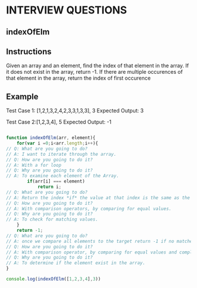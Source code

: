 # INTERVIEW QUESTIONS

## indexOfElm

## Instructions
Given an array and an element, find the index of that element in the array. If it does not exist in the array, return -1. If there are multiple occurences of that element in the array, return the index of first occurence

## Example
Test Case 1: [1,2,1,3,2,4,2,3,3,1,3,3], 3
Expected Output: 3

Test Case 2:[1,2,3,4], 5
Expected Output: -1


```javascript

function indexOfElm(arr, element){
    for(var i =0;i<arr.length;i++){
// Q: What are you going to do? 
// A: I want to iterate through the array.
// Q: How are you going to do it? 
// A: With a for loop
// Q: Why are you going to do it? 
// A: To examine each element of the Array. 
        if(arr[i] === element)
            return i;
// Q: What are you going to do? 
// A: Return the index *if* the value at that index is the same as the input target
// Q: How are you going to do it? 
// A: With comparison operators, by comparing for equal values. 
// Q: Why are you going to do it? 
// A: To check for matching values. 
    }
    return -1;
// Q: What are you going to do? 
// A: once we compare all elements to the target return -1 if no matches are found
// Q: How are you going to do it? 
// A: With comparison operator, by comparing for equal values and completing the for loop
// Q: Why are you going to do it? 
// A: To determine if the element exist in the array. 
}

console.log(indexOfElm([1,2,3,4],3))

```
